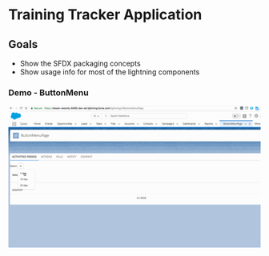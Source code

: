 #  Training Tracker Application

## Goals

- Show the SFDX packaging concepts
- Show usage info for most of the lightning components


### Demo - ButtonMenu
![buttonMenu demo](img/buttonMenu-demo-1.gif)


